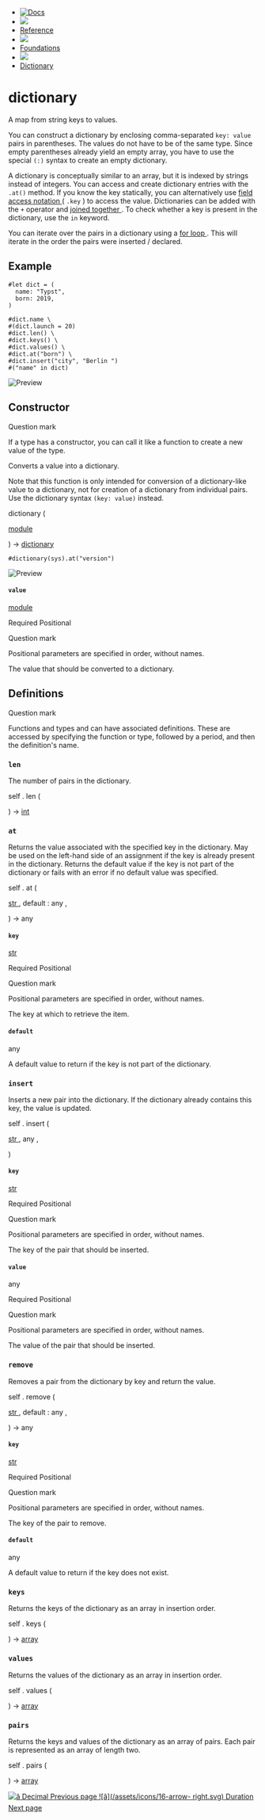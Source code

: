   * [ ![Docs](/assets/icons/16-docs-dark.svg) ](/docs)
  * ![](/assets/icons/16-arrow-right.svg)
  * [ Reference ](/docs/reference/)
  * ![](/assets/icons/16-arrow-right.svg)
  * [ Foundations ](/docs/reference/foundations/)
  * ![](/assets/icons/16-arrow-right.svg)
  * [ Dictionary ](/docs/reference/foundations/dictionary/)

#  dictionary

A map from string keys to values.

You can construct a dictionary by enclosing comma-separated ` key: value `
pairs in parentheses. The values do not have to be of the same type. Since
empty parentheses already yield an empty array, you have to use the special `
(:) ` syntax to create an empty dictionary.

A dictionary is conceptually similar to an array, but it is indexed by strings
instead of integers. You can access and create dictionary entries with the `
.at() ` method. If you know the key statically, you can alternatively use [
field access notation ](/docs/reference/scripting/#fields) ( ` .key ` ) to
access the value. Dictionaries can be added with the ` + ` operator and [
joined together ](/docs/reference/scripting/#blocks) . To check whether a key
is present in the dictionary, use the ` in ` keyword.

You can iterate over the pairs in a dictionary using a [ for loop
](/docs/reference/scripting/#loops) . This will iterate in the order the pairs
were inserted / declared.

##  Example

    
    
    #let dict = (
      name: "Typst",
      born: 2019,
    )
    
    #dict.name \
    #(dict.launch = 20)
    #dict.len() \
    #dict.keys() \
    #dict.values() \
    #dict.at("born") \
    #dict.insert("city", "Berlin ")
    #("name" in dict)
    

![Preview](/assets/docs/1ByIQqDPZ4VVxPmFNoQXgwAAAAAAAAAA.png)

##  Constructor

Question mark

If a type has a constructor, you can call it like a function to create a new
value of the type.

Converts a value into a dictionary.

Note that this function is only intended for conversion of a dictionary-like
value to a dictionary, not for creation of a dictionary from individual pairs.
Use the dictionary syntax ` (key: value) ` instead.

dictionary  (

[ module ](/docs/reference/foundations/module/)

)  -> [ dictionary ](/docs/reference/foundations/dictionary/)

    
    
    #dictionary(sys).at("version")
    

![Preview](/assets/docs/vrwNZ5Jfl6kz7gYnEOsM0AAAAAAAAAAA.png)

####  ` value `

[ module ](/docs/reference/foundations/module/)

Required  Positional

Question mark

Positional parameters are specified in order, without names.

The value that should be converted to a dictionary.

##  Definitions

Question mark

Functions and types and can have associated definitions. These are accessed by
specifying the function or type, followed by a period, and then the
definition's name.

###  ` len `

The number of pairs in the dictionary.

self  .  len  (

)  -> [ int ](/docs/reference/foundations/int/)

###  ` at `

Returns the value associated with the specified key in the dictionary. May be
used on the left-hand side of an assignment if the key is already present in
the dictionary. Returns the default value if the key is not part of the
dictionary or fails with an error if no default value was specified.

self  .  at  (

[ str ](/docs/reference/foundations/str/) ,  default  :  any  ,

)  -> any

####  ` key `

[ str ](/docs/reference/foundations/str/)

Required  Positional

Question mark

Positional parameters are specified in order, without names.

The key at which to retrieve the item.

####  ` default `

any

A default value to return if the key is not part of the dictionary.

###  ` insert `

Inserts a new pair into the dictionary. If the dictionary already contains
this key, the value is updated.

self  .  insert  (

[ str ](/docs/reference/foundations/str/) ,  any  ,

)

####  ` key `

[ str ](/docs/reference/foundations/str/)

Required  Positional

Question mark

Positional parameters are specified in order, without names.

The key of the pair that should be inserted.

####  ` value `

any

Required  Positional

Question mark

Positional parameters are specified in order, without names.

The value of the pair that should be inserted.

###  ` remove `

Removes a pair from the dictionary by key and return the value.

self  .  remove  (

[ str ](/docs/reference/foundations/str/) ,  default  :  any  ,

)  -> any

####  ` key `

[ str ](/docs/reference/foundations/str/)

Required  Positional

Question mark

Positional parameters are specified in order, without names.

The key of the pair to remove.

####  ` default `

any

A default value to return if the key does not exist.

###  ` keys `

Returns the keys of the dictionary as an array in insertion order.

self  .  keys  (

)  -> [ array ](/docs/reference/foundations/array/)

###  ` values `

Returns the values of the dictionary as an array in insertion order.

self  .  values  (

)  -> [ array ](/docs/reference/foundations/array/)

###  ` pairs `

Returns the keys and values of the dictionary as an array of pairs. Each pair
is represented as an array of length two.

self  .  pairs  (

)  -> [ array ](/docs/reference/foundations/array/)

[ ![â](/assets/icons/16-arrow-right.svg) Decimal  Previous page
](/docs/reference/foundations/decimal/) [ ![â](/assets/icons/16-arrow-
right.svg) Duration  Next page  ](/docs/reference/foundations/duration/)

